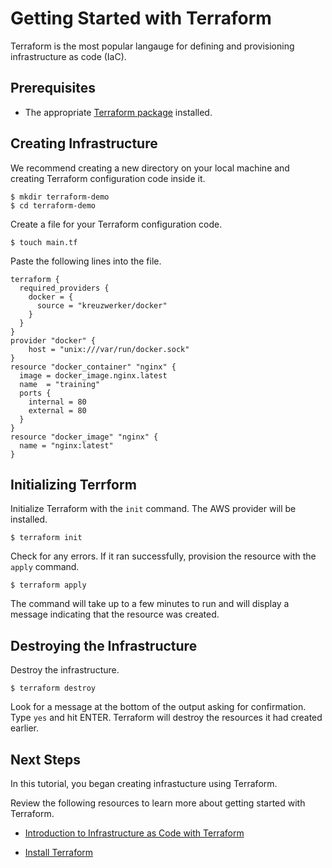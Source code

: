 # Getting Started with Terraform

Terraform is the most popular langauge for defining and provisioning infrastructure as code (IaC).

## Prerequisites

* The appropriate [Terraform package](https://www.terraform.io/downloads.html) installed.


## Creating Infrastructure

We recommend creating a new directory on your local machine and creating Terraform configuration code inside it.

```shell
$ mkdir terraform-demo
$ cd terraform-demo
```

Create a file for your Terraform configuration code.

```shell
$ touch main.tf
```

Paste the following lines into the file.

```hcl
terraform {
  required_providers {
    docker = {
      source = "kreuzwerker/docker"
    }
  }
}
provider "docker" {
    host = "unix:///var/run/docker.sock"
}
resource "docker_container" "nginx" {
  image = docker_image.nginx.latest
  name  = "training"
  ports {
    internal = 80
    external = 80
  }
}
resource "docker_image" "nginx" {
  name = "nginx:latest"
}
```

## Initializing Terrform

Initialize Terraform with the `init` command. The AWS provider will be installed. 

```shell
$ terraform init
```

Check for any errors. If it ran successfully, provision the resource with the `apply` command.

```shell
$ terraform apply
```

The command will take up to a few minutes to run and will display a message indicating that the resource was created.

## Destroying the Infrastructure

Destroy the infrastructure.

```shell
$ terraform destroy
```

Look for a message at the bottom of the output asking for confirmation. Type `yes` and hit ENTER. Terraform will destroy the resources it had created earlier.

## Next Steps

In this tutorial, you began creating infrastucture using Terraform.

Review the following resources to learn more about getting started with Terraform.

* [Introduction to Infrastructure as Code with Terraform](https://learn.hashicorp.com/tutorials/terraform/infrastructure-as-code?in=terraform/certification-associate-tutorials)

* [Install Terraform](https://learn.hashicorp.com/tutorials/terraform/install-cli?in=terraform/certification-associate-tutorials)
